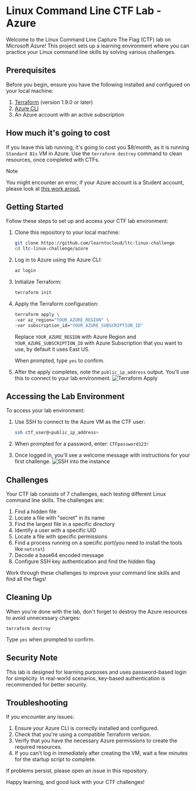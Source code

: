 # Linux Command Line CTF Lab - Azure

Welcome to the Linux Command Line Capture The Flag (CTF) lab on Microsoft Azure! This project sets up a learning environment where you can practice your Linux command line skills by solving various challenges.

## Prerequisites

Before you begin, ensure you have the following installed and configured on your local machine:

1. [Terraform](https://developer.hashicorp.com/terraform/install) (version 1.9.0 or later)
2. [Azure CLI](https://learn.microsoft.com/en-us/cli/azure/install-azure-cli)
3. An Azure account with an active subscription

## How much it's going to cost

If you leave this lab running, it's going to cost you $8/month, as it is running `Standard B1s` VM in Azure. Use the `terraform destroy` command to clean resources, once completed with CTFs.

> [!NOTE]  
> You might encounter an error, if your Azure account is a Student account, please look at [this work aroud.](https://github.com/g-now-zero/l2c-guides/blob/main/posts/ctf-azure-spot-instances-guide.md)

## Getting Started

Follow these steps to set up and access your CTF lab environment:

1. Clone this repository to your local machine:

    ``` sh
    git clone https://github.com/learntocloud/ltc-linux-challenge
    cd ltc-linux-challenge/azure
    ```

2. Log in to Azure using the Azure CLI:

    ``` sh
    az login
    ```

3. Initialize Terraform:

    ``` sh
    terraform init
    ```

4. Apply the Terraform configuration:

    ``` sh
    terraform apply \
    -var az_region="YOUR_AZURE_REGION" \
    -var subscription_id="YOUR_AZURE_SUBSCRIPTION_ID"
   ```

   Replace `YOUR_AZURE_REGION` with Azure Region and `YOUR_AZURE_SUBSCRIPTION_ID` with Azure Subscription that you want to use, by default it uses East US.

   When prompted, type `yes` to confirm.

5. After the apply completes, note the `public_ip_address` output. You'll use this to connect to your lab environment.
![Terraform Apply](./images/terraform-apply.png)

## Accessing the Lab Environment

To access your lab environment:

1. Use SSH to connect to the Azure VM as the CTF user:

    ``` sh
    ssh ctf_user@<public_ip_address>
    ```

2. When prompted for a password, enter: `CTFpassword123!`
3. Once logged in, you'll see a welcome message with instructions for your first challenge.
![SSH into the instance](./images/ssh-screenshot.png)

## Challenges

Your CTF lab consists of 7 challenges, each testing different Linux command line skills. The challenges are:

1. Find a hidden file
2. Locate a file with "secret" in its name
3. Find the largest file in a specific directory
4. Identify a user with a specific UID
5. Locate a file with specific permissions
6. Find a process running on a specific port(you need to install the tools like `netstat`)
7. Decode a base64 encoded message
8. Configure SSH key authentication and find the hidden flag

Work through these challenges to improve your command line skills and find all the flags!

## Cleaning Up

When you're done with the lab, don't forget to destroy the Azure resources to avoid unnecessary charges:

`terraform destroy`

Type `yes` when prompted to confirm.

## Security Note

This lab is designed for learning purposes and uses password-based login for simplicity. In real-world scenarios, key-based authentication is recommended for better security.

## Troubleshooting

If you encounter any issues:

1. Ensure your Azure CLI is correctly installed and configured.
2. Check that you're using a compatible Terraform version.
3. Verify that you have the necessary Azure permissions to create the required resources.
4. If you can't log in immediately after creating the VM, wait a few minutes for the startup script to complete.

If problems persist, please open an issue in this repository.

Happy learning, and good luck with your CTF challenges!
